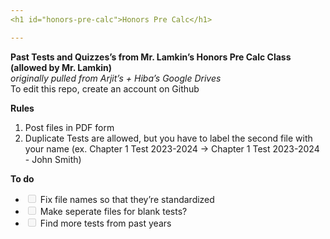 ```yaml
---
<h1 id="honors-pre-calc">Honors Pre Calc</h1>

---
```


<p><strong>Past Tests and Quizzes’s from Mr. Lamkin’s Honors Pre Calc Class (allowed by Mr. Lamkin)</strong><br>
<em>originally pulled from Arjit’s + Hiba’s Google Drives</em><br>
To edit this repo, create an account on Github</p>
<p><strong>Rules</strong></p>
<ol>
<li>Post files in PDF form</li>
<li>Duplicate Tests are allowed, but you have to label the second file with your name (ex. Chapter 1 Test 2023-2024 -&gt; Chapter 1 Test 2023-2024 - John Smith)</li>
</ol>
<p><strong>To do</strong></p>
<ul>
<li class="task-list-item"><input type="checkbox" class="task-list-item-checkbox" disabled=""> Fix file names so that they’re standardized</li>
<li class="task-list-item"><input type="checkbox" class="task-list-item-checkbox" disabled=""> Make seperate files for blank tests?</li>
<li class="task-list-item"><input type="checkbox" class="task-list-item-checkbox" disabled=""> Find more tests from past years</li>
</ul>

